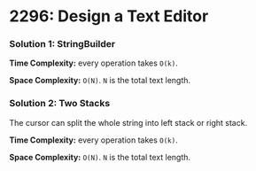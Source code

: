 # 2296: Design a Text Editor

### Solution 1: StringBuilder
**Time Complexity:** every operation takes `O(k)`.

**Space Complexity:** `O(N)`. `N` is the total text length.

### Solution 2: Two Stacks
The cursor can split the whole string into left stack or right stack.

**Time Complexity:** every operation takes `O(k)`.

**Space Complexity:** `O(N)`. `N` is the total text length.